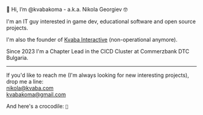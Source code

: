 🙌 Hi, I’m @kvabakoma - a.k.a. Nikola Georgiev 🤓

I'm an IT guy interested in game dev, educational software and open source projects. 

I'm also the founder of [Kvaba Interactive](https://kvaba.com) (non-operational anymore). 

Since 2023 I'm a Chapter Lead in the CICD Cluster at Commerzbank DTC Bulgaria.

-----

If you'd like to reach me (I'm always looking for new interesting projects), drop me a line:  
[nikola@kvaba.com](mailto:nikola@kvaba.com)  
[kvabakoma@gmail.com](mailto:kvabakoma@gmail.com)

And here's a crocodile: <code>🐊</code>

<!---
kvabakoma/kvabakoma is a ✨ special ✨ repository because its `README.md` (this file) appears on your GitHub profile.
You can click the Preview link to take a look at your changes.
--->
